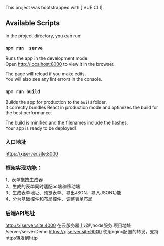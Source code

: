 This project was bootstrapped with [ VUE CLI].

## Available Scripts

In the project directory, you can run:

### `npm run  serve`

Runs the app in the development mode.<br />
Open [http://localhost:8000](http://localhost:8000) to view it in the browser.

The page will reload if you make edits.<br />
You will also see any lint errors in the console.

### `npm run build`

Builds the app for production to the `build` folder.<br />
It correctly bundles React in production mode and optimizes the build for the best performance.

The build is minified and the filenames include the hashes.<br />
Your app is ready to be deployed!


### 入口地址
https://xjserver.site:8000


### 框架实现功能：
1、表单拖拽生成器<br/>
2、生成的表单同时适配pc端和移动端<br/>
3、生成表单地址、预览表单、导出JSON、导入JSON功能<br/>
4、分为基础控件和布局控件、调整表单布局

### 后端API地址
http://xjserver.site:4000  在云服务器上起的node服务 项目地址 /server/serverDemo
https://xjserver.site:9000  使用nginx配置的转发，支持https转发到http







